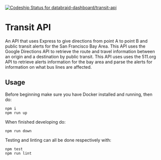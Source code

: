 [ ![Codeship Status for databraid-dashboard/transit-api](https://app.codeship.com/projects/459d8c80-5ead-0135-6b43-16bdadfc7181/status?branch=master)](https://app.codeship.com/projects/238758)

# Transit API

An API that uses Express to give directions from point A to point B and public transit alerts for the San Francisco Bay Area. This API uses the Google Directions API to retrieve the route and travel information between an origin and a destination by public transit. This API uses uses the 511.org API to retrieve alerts information for the bay area and parse the alerts for information on what bus lines are affected.

## Usage

Before beginning make sure you have Docker installed and running, then do:

```
npm i
npm run up
```

When finished developing do:

```
npm run down
```

Testing and linting can all be done respectively with:

```
npm test
npm run lint
```
